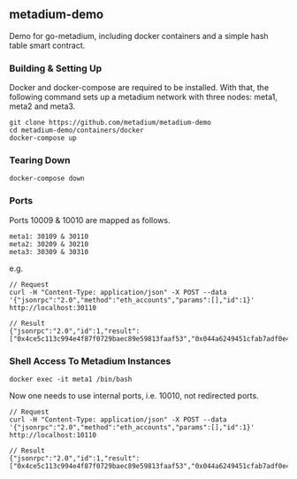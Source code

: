 ## metadium-demo

Demo for go-metadium, including docker containers and a simple hash table smart contract.

### Building & Setting Up

Docker and docker-compose are required to be installed. With that, the following command sets up a metadium network with three nodes: meta1, meta2 and meta3.

    git clone https://github.com/metadium/metadium-demo
    cd metadium-demo/containers/docker
    docker-compose up

### Tearing Down

    docker-compose down

### Ports

Ports 10009 &amp; 10010 are mapped as follows.

    meta1: 30109 & 30110
    meta2: 30209 & 30210
    meta3: 30309 & 30310

e.g.

    // Request
    curl -H "Content-Type: application/json" -X POST --data '{"jsonrpc":"2.0","method":"eth_accounts","params":[],"id":1}' http://localhost:30110

    // Result
    {"jsonrpc":"2.0","id":1,"result":["0x4ce5c113c994e4f87f0729baec89e59813faaf53","0x044a6249451cfab7adf0e486ee0b6235aadf44ef","0x9a4073a0121c0967c5325f5a789c73b1a0caaf0b","0x1b7398d5f3754ee2ec1f1ecb1f60c4fb6c3d4e0a"]}

### Shell Access To Metadium Instances

    docker exec -it meta1 /bin/bash

Now one needs to use internal ports, i.e. 10010, not redirected ports.

    // Request
    curl -H "Content-Type: application/json" -X POST --data '{"jsonrpc":"2.0","method":"eth_accounts","params":[],"id":1}' http://localhost:10110

    // Result
    {"jsonrpc":"2.0","id":1,"result":["0x4ce5c113c994e4f87f0729baec89e59813faaf53","0x044a6249451cfab7adf0e486ee0b6235aadf44ef","0x9a4073a0121c0967c5325f5a789c73b1a0caaf0b","0x1b7398d5f3754ee2ec1f1ecb1f60c4fb6c3d4e0a"]}
